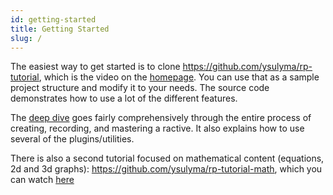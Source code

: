 ```yaml
---
id: getting-started
title: Getting Started
slug: /
---
```


The easiest way to get started is to clone https://github.com/ysulyma/rp-tutorial, which is the video on the [homepage](/). You can use that as a sample project structure and modify it to your needs. The source code demonstrates how to use a lot of the different features.

The [deep dive](https://www.youtube.com/watch?v=9O8h58ANY64) goes fairly comprehensively through the entire process of creating, recording, and mastering a ractive. It also explains how to use several of the plugins/utilities.

There is also a second tutorial focused on mathematical content (equations, 2d and 3d graphs): https://github.com/ysulyma/rp-tutorial-math, which you can watch [here](/math)
